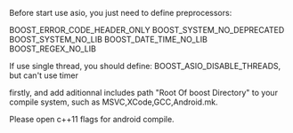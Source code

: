 Before start use asio, you just need to define preprocessors:

BOOST_ERROR_CODE_HEADER_ONLY
BOOST_SYSTEM_NO_DEPRECATED
BOOST_SYSTEM_NO_LIB
BOOST_DATE_TIME_NO_LIB
BOOST_REGEX_NO_LIB 

If use single thread, you should define: BOOST_ASIO_DISABLE_THREADS, but can't use timer

firstly, and add aditionnal includes path "Root Of boost Directory" to your compile system, such as MSVC,XCode,GCC,Android.mk.

Please open c++11 flags for android compile.